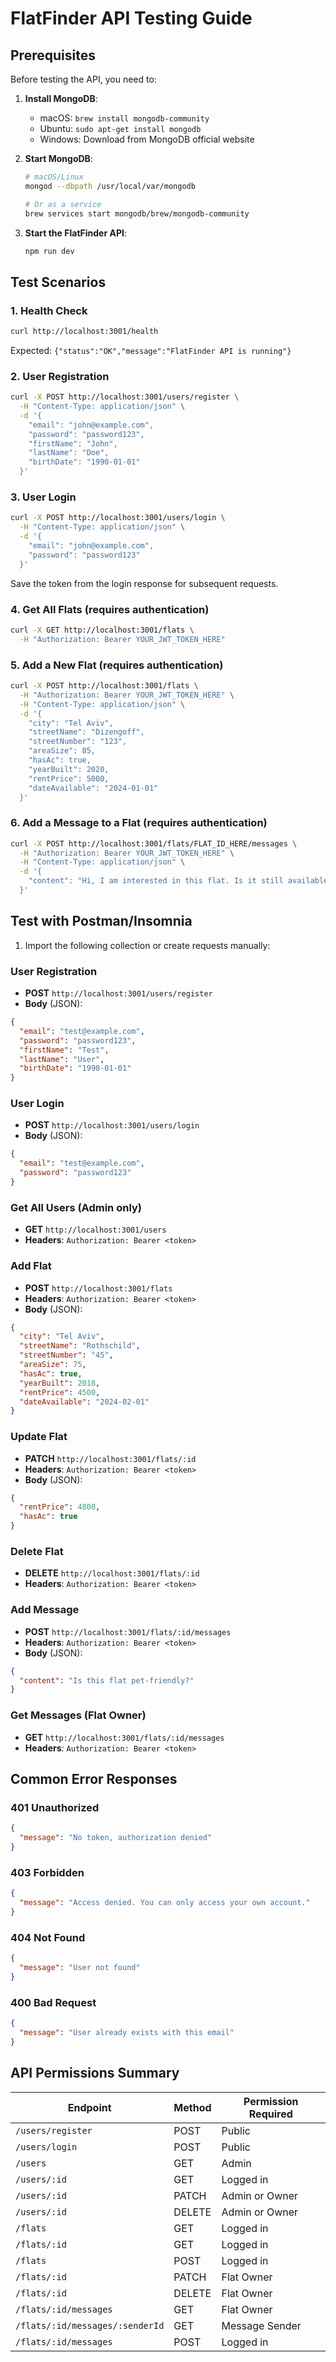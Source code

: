 # FlatFinder API Testing Guide

## Prerequisites

Before testing the API, you need to:

1. **Install MongoDB**:
   - macOS: `brew install mongodb-community`
   - Ubuntu: `sudo apt-get install mongodb`
   - Windows: Download from MongoDB official website

2. **Start MongoDB**:
   ```bash
   # macOS/Linux
   mongod --dbpath /usr/local/var/mongodb

   # Or as a service
   brew services start mongodb/brew/mongodb-community
   ```

3. **Start the FlatFinder API**:
   ```bash
   npm run dev
   ```

## Test Scenarios

### 1. Health Check
```bash
curl http://localhost:3001/health
```
Expected: `{"status":"OK","message":"FlatFinder API is running"}`

### 2. User Registration
```bash
curl -X POST http://localhost:3001/users/register \
  -H "Content-Type: application/json" \
  -d '{
    "email": "john@example.com",
    "password": "password123",
    "firstName": "John",
    "lastName": "Doe",
    "birthDate": "1990-01-01"
  }'
```

### 3. User Login
```bash
curl -X POST http://localhost:3001/users/login \
  -H "Content-Type: application/json" \
  -d '{
    "email": "john@example.com",
    "password": "password123"
  }'
```

Save the token from the login response for subsequent requests.

### 4. Get All Flats (requires authentication)
```bash
curl -X GET http://localhost:3001/flats \
  -H "Authorization: Bearer YOUR_JWT_TOKEN_HERE"
```

### 5. Add a New Flat (requires authentication)
```bash
curl -X POST http://localhost:3001/flats \
  -H "Authorization: Bearer YOUR_JWT_TOKEN_HERE" \
  -H "Content-Type: application/json" \
  -d '{
    "city": "Tel Aviv",
    "streetName": "Dizengoff",
    "streetNumber": "123",
    "areaSize": 85,
    "hasAc": true,
    "yearBuilt": 2020,
    "rentPrice": 5000,
    "dateAvailable": "2024-01-01"
  }'
```

### 6. Add a Message to a Flat (requires authentication)
```bash
curl -X POST http://localhost:3001/flats/FLAT_ID_HERE/messages \
  -H "Authorization: Bearer YOUR_JWT_TOKEN_HERE" \
  -H "Content-Type: application/json" \
  -d '{
    "content": "Hi, I am interested in this flat. Is it still available?"
  }'
```

## Test with Postman/Insomnia

1. Import the following collection or create requests manually:

### User Registration
- **POST** `http://localhost:3001/users/register`
- **Body** (JSON):
```json
{
  "email": "test@example.com",
  "password": "password123",
  "firstName": "Test",
  "lastName": "User",
  "birthDate": "1990-01-01"
}
```

### User Login
- **POST** `http://localhost:3001/users/login`
- **Body** (JSON):
```json
{
  "email": "test@example.com",
  "password": "password123"
}
```

### Get All Users (Admin only)
- **GET** `http://localhost:3001/users`
- **Headers**: `Authorization: Bearer <token>`

### Add Flat
- **POST** `http://localhost:3001/flats`
- **Headers**: `Authorization: Bearer <token>`
- **Body** (JSON):
```json
{
  "city": "Tel Aviv",
  "streetName": "Rothschild",
  "streetNumber": "45",
  "areaSize": 75,
  "hasAc": true,
  "yearBuilt": 2018,
  "rentPrice": 4500,
  "dateAvailable": "2024-02-01"
}
```

### Update Flat
- **PATCH** `http://localhost:3001/flats/:id`
- **Headers**: `Authorization: Bearer <token>`
- **Body** (JSON):
```json
{
  "rentPrice": 4800,
  "hasAc": true
}
```

### Delete Flat
- **DELETE** `http://localhost:3001/flats/:id`
- **Headers**: `Authorization: Bearer <token>`

### Add Message
- **POST** `http://localhost:3001/flats/:id/messages`
- **Headers**: `Authorization: Bearer <token>`
- **Body** (JSON):
```json
{
  "content": "Is this flat pet-friendly?"
}
```

### Get Messages (Flat Owner)
- **GET** `http://localhost:3001/flats/:id/messages`
- **Headers**: `Authorization: Bearer <token>`

## Common Error Responses

### 401 Unauthorized
```json
{
  "message": "No token, authorization denied"
}
```

### 403 Forbidden
```json
{
  "message": "Access denied. You can only access your own account."
}
```

### 404 Not Found
```json
{
  "message": "User not found"
}
```

### 400 Bad Request
```json
{
  "message": "User already exists with this email"
}
```

## API Permissions Summary

| Endpoint | Method | Permission Required |
|----------|--------|-------------------|
| `/users/register` | POST | Public |
| `/users/login` | POST | Public |
| `/users` | GET | Admin |
| `/users/:id` | GET | Logged in |
| `/users/:id` | PATCH | Admin or Owner |
| `/users/:id` | DELETE | Admin or Owner |
| `/flats` | GET | Logged in |
| `/flats/:id` | GET | Logged in |
| `/flats` | POST | Logged in |
| `/flats/:id` | PATCH | Flat Owner |
| `/flats/:id` | DELETE | Flat Owner |
| `/flats/:id/messages` | GET | Flat Owner |
| `/flats/:id/messages/:senderId` | GET | Message Sender |
| `/flats/:id/messages` | POST | Logged in |
